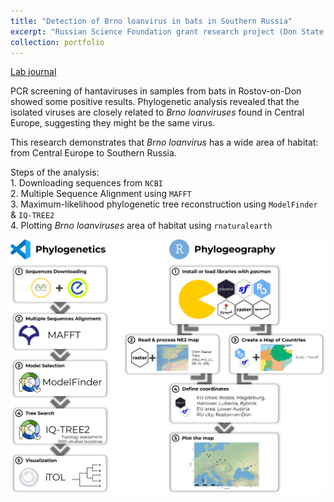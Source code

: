 ```yaml
---
title: "Detection of Brno loanvirus in bats in Southern Russia"
excerpt: "Russian Science Foundation grant research project (Don State Technical University; May 2024)<br/><img src='/images/PhoBl.png' width='500px'>"
collection: portfolio
---
```


<a href="https://github.com/PopovIILab/PhoBl"><i class="fab fa-fw fa-github zoom" aria-hidden="true"></i> Lab journal </a><br>

PCR screening of hantaviruses in samples from bats in Rostov-on-Don showed some positive results. Phylogenetic analysis revealed that the isolated viruses are closely related to _Brno loanviruses_ found in Central Europe, suggesting they might be the same virus.<br>

This research demonstrates that _Brno loanvirus_ has a wide area of habitat: from Central Europe to Southern Russia.

Steps of the analysis:<br>
    1. Downloading sequences from `NCBI`<br>
    2. Multiple Sequence Alignment using `MAFFT`<br>
    3. Maximum-likelihood phylogenetic tree reconstruction using `ModelFinder` & `IQ-TREE2`<br>
    4. Plotting _Brno loanviruses_ area of habitat using `rnaturalearth`<br>

<img src='/images/PhoBl.png'>
